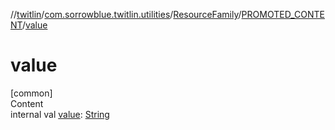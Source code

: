 //[twitlin](../../../index.md)/[com.sorrowblue.twitlin.utilities](../../index.md)/[ResourceFamily](../index.md)/[PROMOTED_CONTENT](index.md)/[value](value.md)



# value  
[common]  
Content  
internal val [value](value.md): [String](https://kotlinlang.org/api/latest/jvm/stdlib/kotlin/-string/index.html)  




